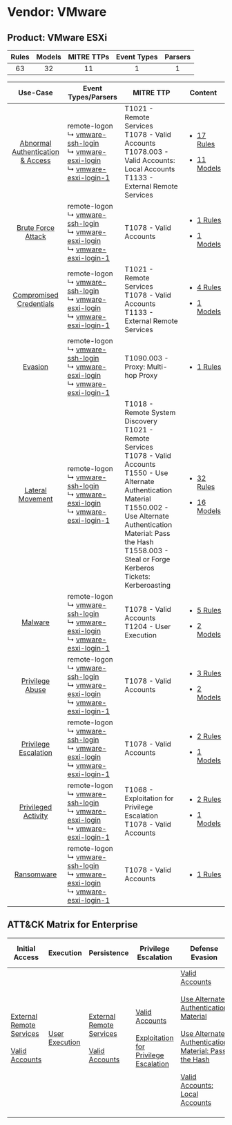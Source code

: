 Vendor: VMware
==============
Product: VMware ESXi
--------------------
| Rules | Models | MITRE TTPs | Event Types | Parsers |
|:-----:|:------:|:----------:|:-----------:|:-------:|
|  63   |   32   |     11     |      1      |    1    |

|                                           Use-Case                                           | Event Types/Parsers                                                                                                                                                                                                                   | MITRE TTP                                                                                                                                                                                                                                                                   | Content                                                                                                                          |
|:--------------------------------------------------------------------------------------------:| ------------------------------------------------------------------------------------------------------------------------------------------------------------------------------------------------------------------------------------- | --------------------------------------------------------------------------------------------------------------------------------------------------------------------------------------------------------------------------------------------------------------------------- | -------------------------------------------------------------------------------------------------------------------------------- |
| [Abnormal Authentication & Access](../../../UseCases/uc_abnormal_authentication_&_access.md) |  remote-logon<br> ↳ [vmware-ssh-login](Parsers/parserContent_vmware-ssh-login.md)<br> ↳ [vmware-esxi-login](Parsers/parserContent_vmware-esxi-login.md)<br> ↳ [vmware-esxi-login-1](Parsers/parserContent_vmware-esxi-login-1.md)<br> | T1021 - Remote Services<br>T1078 - Valid Accounts<br>T1078.003 - Valid Accounts: Local Accounts<br>T1133 - External Remote Services<br>                                                                                                                                     | [<ul><li>17 Rules</li></ul><ul><li>11 Models</li></ul>](Rules_Models/r_m_vmware_vmware_esxi_Abnormal_Authentication_&_Access.md) |
|               [Brute Force Attack](../../../UseCases/uc_brute_force_attack.md)               |  remote-logon<br> ↳ [vmware-ssh-login](Parsers/parserContent_vmware-ssh-login.md)<br> ↳ [vmware-esxi-login](Parsers/parserContent_vmware-esxi-login.md)<br> ↳ [vmware-esxi-login-1](Parsers/parserContent_vmware-esxi-login-1.md)<br> | T1078 - Valid Accounts<br>                                                                                                                                                                                                                                                  | [<ul><li>1 Rules</li></ul><ul><li>1 Models</li></ul>](Rules_Models/r_m_vmware_vmware_esxi_Brute_Force_Attack.md)                 |
|          [Compromised Credentials](../../../UseCases/uc_compromised_credentials.md)          |  remote-logon<br> ↳ [vmware-ssh-login](Parsers/parserContent_vmware-ssh-login.md)<br> ↳ [vmware-esxi-login](Parsers/parserContent_vmware-esxi-login.md)<br> ↳ [vmware-esxi-login-1](Parsers/parserContent_vmware-esxi-login-1.md)<br> | T1021 - Remote Services<br>T1078 - Valid Accounts<br>T1133 - External Remote Services<br>                                                                                                                                                                                   | [<ul><li>4 Rules</li></ul><ul><li>1 Models</li></ul>](Rules_Models/r_m_vmware_vmware_esxi_Compromised_Credentials.md)            |
|                          [Evasion](../../../UseCases/uc_evasion.md)                          |  remote-logon<br> ↳ [vmware-ssh-login](Parsers/parserContent_vmware-ssh-login.md)<br> ↳ [vmware-esxi-login](Parsers/parserContent_vmware-esxi-login.md)<br> ↳ [vmware-esxi-login-1](Parsers/parserContent_vmware-esxi-login-1.md)<br> | T1090.003 - Proxy: Multi-hop Proxy<br>                                                                                                                                                                                                                                      | [<ul><li>1 Rules</li></ul>](Rules_Models/r_m_vmware_vmware_esxi_Evasion.md)                                                      |
|                 [Lateral Movement](../../../UseCases/uc_lateral_movement.md)                 |  remote-logon<br> ↳ [vmware-ssh-login](Parsers/parserContent_vmware-ssh-login.md)<br> ↳ [vmware-esxi-login](Parsers/parserContent_vmware-esxi-login.md)<br> ↳ [vmware-esxi-login-1](Parsers/parserContent_vmware-esxi-login-1.md)<br> | T1018 - Remote System Discovery<br>T1021 - Remote Services<br>T1078 - Valid Accounts<br>T1550 - Use Alternate Authentication Material<br>T1550.002 - Use Alternate Authentication Material: Pass the Hash<br>T1558.003 - Steal or Forge Kerberos Tickets: Kerberoasting<br> | [<ul><li>32 Rules</li></ul><ul><li>16 Models</li></ul>](Rules_Models/r_m_vmware_vmware_esxi_Lateral_Movement.md)                 |
|                          [Malware](../../../UseCases/uc_malware.md)                          |  remote-logon<br> ↳ [vmware-ssh-login](Parsers/parserContent_vmware-ssh-login.md)<br> ↳ [vmware-esxi-login](Parsers/parserContent_vmware-esxi-login.md)<br> ↳ [vmware-esxi-login-1](Parsers/parserContent_vmware-esxi-login-1.md)<br> | T1078 - Valid Accounts<br>T1204 - User Execution<br>                                                                                                                                                                                                                        | [<ul><li>5 Rules</li></ul><ul><li>2 Models</li></ul>](Rules_Models/r_m_vmware_vmware_esxi_Malware.md)                            |
|                  [Privilege Abuse](../../../UseCases/uc_privilege_abuse.md)                  |  remote-logon<br> ↳ [vmware-ssh-login](Parsers/parserContent_vmware-ssh-login.md)<br> ↳ [vmware-esxi-login](Parsers/parserContent_vmware-esxi-login.md)<br> ↳ [vmware-esxi-login-1](Parsers/parserContent_vmware-esxi-login-1.md)<br> | T1078 - Valid Accounts<br>                                                                                                                                                                                                                                                  | [<ul><li>3 Rules</li></ul><ul><li>2 Models</li></ul>](Rules_Models/r_m_vmware_vmware_esxi_Privilege_Abuse.md)                    |
|             [Privilege Escalation](../../../UseCases/uc_privilege_escalation.md)             |  remote-logon<br> ↳ [vmware-ssh-login](Parsers/parserContent_vmware-ssh-login.md)<br> ↳ [vmware-esxi-login](Parsers/parserContent_vmware-esxi-login.md)<br> ↳ [vmware-esxi-login-1](Parsers/parserContent_vmware-esxi-login-1.md)<br> | T1078 - Valid Accounts<br>                                                                                                                                                                                                                                                  | [<ul><li>2 Rules</li></ul><ul><li>1 Models</li></ul>](Rules_Models/r_m_vmware_vmware_esxi_Privilege_Escalation.md)               |
|              [Privileged Activity](../../../UseCases/uc_privileged_activity.md)              |  remote-logon<br> ↳ [vmware-ssh-login](Parsers/parserContent_vmware-ssh-login.md)<br> ↳ [vmware-esxi-login](Parsers/parserContent_vmware-esxi-login.md)<br> ↳ [vmware-esxi-login-1](Parsers/parserContent_vmware-esxi-login-1.md)<br> | T1068 - Exploitation for Privilege Escalation<br>T1078 - Valid Accounts<br>                                                                                                                                                                                                 | [<ul><li>2 Rules</li></ul><ul><li>1 Models</li></ul>](Rules_Models/r_m_vmware_vmware_esxi_Privileged_Activity.md)                |
|                       [Ransomware](../../../UseCases/uc_ransomware.md)                       |  remote-logon<br> ↳ [vmware-ssh-login](Parsers/parserContent_vmware-ssh-login.md)<br> ↳ [vmware-esxi-login](Parsers/parserContent_vmware-esxi-login.md)<br> ↳ [vmware-esxi-login-1](Parsers/parserContent_vmware-esxi-login-1.md)<br> | T1078 - Valid Accounts<br>                                                                                                                                                                                                                                                  | [<ul><li>1 Rules</li></ul>](Rules_Models/r_m_vmware_vmware_esxi_Ransomware.md)                                                   |

ATT&CK Matrix for Enterprise
----------------------------
| Initial Access                                                                                                                                   | Execution                                                           | Persistence                                                                                                                                      | Privilege Escalation                                                                                                                                          | Defense Evasion                                                                                                                                                                                                                                                                                                                                                   | Credential Access                                                                                                                                                                           | Discovery                                                                    | Lateral Movement                                                                                                                                               | Collection | Command and Control                                                                                                                       | Exfiltration | Impact |
| ------------------------------------------------------------------------------------------------------------------------------------------------ | ------------------------------------------------------------------- | ------------------------------------------------------------------------------------------------------------------------------------------------ | ------------------------------------------------------------------------------------------------------------------------------------------------------------- | ----------------------------------------------------------------------------------------------------------------------------------------------------------------------------------------------------------------------------------------------------------------------------------------------------------------------------------------------------------------- | ------------------------------------------------------------------------------------------------------------------------------------------------------------------------------------------- | ---------------------------------------------------------------------------- | -------------------------------------------------------------------------------------------------------------------------------------------------------------- | ---------- | ----------------------------------------------------------------------------------------------------------------------------------------- | ------------ | ------ |
| [External Remote Services](https://attack.mitre.org/techniques/T1133)<br><br>[Valid Accounts](https://attack.mitre.org/techniques/T1078)<br><br> | [User Execution](https://attack.mitre.org/techniques/T1204)<br><br> | [External Remote Services](https://attack.mitre.org/techniques/T1133)<br><br>[Valid Accounts](https://attack.mitre.org/techniques/T1078)<br><br> | [Valid Accounts](https://attack.mitre.org/techniques/T1078)<br><br>[Exploitation for Privilege Escalation](https://attack.mitre.org/techniques/T1068)<br><br> | [Valid Accounts](https://attack.mitre.org/techniques/T1078)<br><br>[Use Alternate Authentication Material](https://attack.mitre.org/techniques/T1550)<br><br>[Use Alternate Authentication Material: Pass the Hash](https://attack.mitre.org/techniques/T1550/002)<br><br>[Valid Accounts: Local Accounts](https://attack.mitre.org/techniques/T1078/003)<br><br> | [Steal or Forge Kerberos Tickets](https://attack.mitre.org/techniques/T1558)<br><br>[Steal or Forge Kerberos Tickets: Kerberoasting](https://attack.mitre.org/techniques/T1558/003)<br><br> | [Remote System Discovery](https://attack.mitre.org/techniques/T1018)<br><br> | [Remote Services](https://attack.mitre.org/techniques/T1021)<br><br>[Use Alternate Authentication Material](https://attack.mitre.org/techniques/T1550)<br><br> |            | [Proxy: Multi-hop Proxy](https://attack.mitre.org/techniques/T1090/003)<br><br>[Proxy](https://attack.mitre.org/techniques/T1090)<br><br> |              |        |